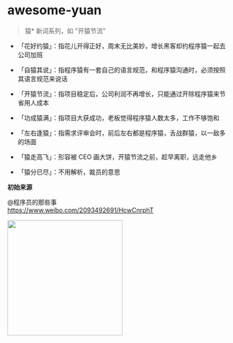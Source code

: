 # awesome-yuan

> 猿* 新词系列，如 "开猿节流"

- 「花好约猿」：指花儿开得正好，周末无比美妙，增长黑客却约程序猿一起去公司加班

- 「自猿其说」：指程序猿有一套自己的语言规范，和程序猿沟通时，必须按照其语言规范来说话

- 「开猿节流」：指项目稳定后，公司利润不再增长，只能通过开除程序猿来节省用人成本

- 「功成猿满」：指项目大获成功，老板觉得程序猿人数太多，工作不够饱和

- 「左右逢猿」：指需求评审会时，前后左右都是程序猿，舌战群猿，以一敌多的场面

- 「猿走高飞」：形容被 CEO 画大饼，开猿节流之前，趁早离职，远走他乡

- 「猿分已尽」：不用解析，裁员的意思

**初始来源**

@程序员的那些事<br>
https://www.weibo.com/2093492691/HcwCnrphT

<img width=260 src=https://user-images.githubusercontent.com/6647633/51817206-b67d0a00-2304-11e9-872b-efa1f2ececef.jpg>
